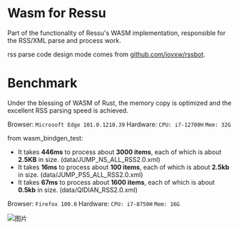 # Wasm for Ressu

Part of the functionality of Ressu's WASM implementation, responsible for the RSS/XML parse and process work. 

rss parse code design mode comes from [github.com/iovxw/rssbot](https://github.com/iovxw/rssbot).


# Benchmark

Under the blessing of WASM of Rust, the memory copy is optimized and the excellent RSS parsing speed is achieved.

Browser: `Microsoft Edge 101.0.1210.39`
Hardware: `CPU: i7-12700H` `Mem: 32G` 

from wasm_bindgen_test:

- It takes **446ms** to process about **3000 items**, each of which is about **2.5KB** in size. (data/JUMP_NS_ALL_RSS2.0.xml)
- It takes **16ms** to process about **100 items**, each of which is about **2.5kb** in size. (data/JUMP_PS5_ALL_RSS2.0.xml)
- It takes **67ms** to process about **1600 items**, each of which is about **0.5kb** in size. (data/QIDIAN_RSS2.0.xml)



Browser: `Firefox 100.0`
Hardware: `CPU: i7-8750H` `Mem: 16G`

![图片](https://user-images.githubusercontent.com/42728902/167526384-2fde6f5e-bbd1-450f-b22f-ce8995d869c9.png)

